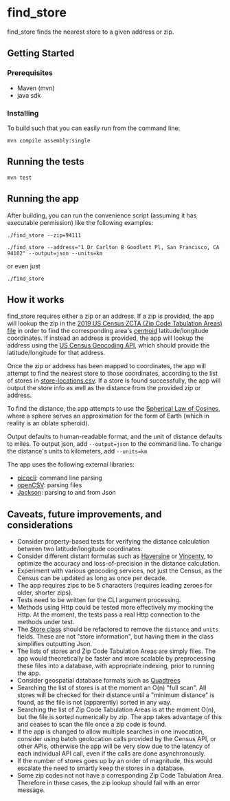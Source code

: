 # find_store

find_store finds the nearest store to a given address or zip.

## Getting Started

### Prerequisites

- Maven (mvn)
- java sdk

### Installing

To build such that you can easily run from the command line:

```
mvn compile assembly:single
```

## Running the tests

```
mvn test
```

## Running the app

After building, you can run the convenience script (assuming it has executable permission) like the following examples:

```
./find_store --zip=94111
```
```
./find_store --address="1 Dr Carlton B Goodlett Pl, San Francisco, CA 94102" --output=json --units=km
```
or even just
```
./find_store
```

## How it works

find_store requires either a zip or an address.  If a zip is provided, the app will lookup the zip in the [2019 US Census ZCTA (Zip Code Tabulation Areas) file](https://www2.census.gov/geo/docs/maps-data/data/gazetteer/2019_Gazetteer/2019_Gaz_zcta_national.zip) in order to find the corresponding area's [centroid](https://en.wikipedia.org/wiki/Centroid) latitude/longitude coordinates. If instead an address is provided, the app will lookup the address using the [US Census Geocoding API](https://geocoding.geo.census.gov/geocoder/), which should provide the latitude/longitude for that address.

Once the zip or address has been mapped to coordinates, the app will attempt to find the nearest store to those coordinates, according to the list of stores in [store-locations.csv](src/store-locations.csv). If a store is found successfully, the app will output the store info as well as the distance from the provided zip or address.

To find the distance, the app attempts to use the [Spherical Law of Cosines](https://en.wikipedia.org/wiki/Spherical_law_of_cosines), where a sphere serves an approximation for the form of Earth (which in reality is an oblate spheroid).

Output defaults to human-readable format, and the unit of distance defaults to miles.  To output json, add `--output=json` to the command line.  To change the distance's units to kilometers, add `--units=km`

The app uses the following external libraries:
- [picocli](https://picocli.info/): command line parsing
- [openCSV](http://opencsv.sourceforge.net/): parsing files
- [Jackson](https://github.com/FasterXML/jackson): parsing to and from Json

## Caveats, future improvements, and considerations

- Consider property-based tests for verifying the distance calculation between two latitude/longitude coordinates.
- Consider different distant formulas such as [Haversine](https://en.wikipedia.org/wiki/Haversine_formula) or [Vincenty](https://en.wikipedia.org/wiki/Vincenty%27s_formulae), to optimize the accuracy and loss-of-precision in the distance calculation.
- Experiment with various geocoding services, not just the Census, as the Census can be updated as long as once per decade.
- The app requires zips to be 5 characters (requires leading zeroes for older, shorter zips).
- Tests need to be written for the CLI argument processing.
- Methods using Http could be tested more effectively my mocking the Http.  At the moment, the tests pass a real Http connection to the methods under test.
- The [Store class](src/main/java/org/example/Store.java) should be refactored to remove the `distance` and `units` fields.  These are not "store information", but having them in the class simplifies outputting Json.
- The lists of stores and Zip Code Tabulation Areas are simply files. The app would theoretically be faster and more scalable by preprocessing these files into a database, with appropriate indexing, prior to running the app.
- Consider geospatial database formats such as [Quadtrees](https://en.wikipedia.org/wiki/Quadtree)
- Searching the list of stores is at the moment an O(n) "full scan". All stores will be checked for their distance until a "minimum distance" is found, as the file is not (apparently) sorted in any way.
- Searching the list of Zip Code Tabulation Areas is at the moment O(n), but the file is sorted numerically by zip. The app takes advantage of this and ceases to scan the file once a zip code is found.
- If the app is changed to allow multiple searches in one invocation, consider using batch geolocation calls provided by the Census API, or other APIs, otherwise the app will be very slow due to the latency of each individual API call, even if the calls are done asynchronously.
- If the number of stores goes up by an order of magnitude, this would escalate the need to smartly keep the stores in a database.
- Some zip codes not not have a corresponding Zip Code Tabulation Area. Therefore in these cases, the zip lookup should fail with an error message.
